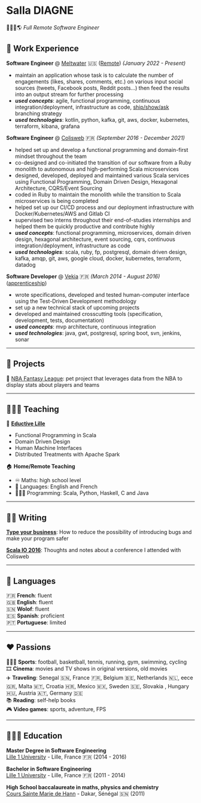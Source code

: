 # Salla DIAGNE

🧑🏾‍💻🌎 _Full Remote Software Engineer_

## 💼 Work Experience

**Software Engineer** @ [Meltwater](https://www.meltwater.com/) 🇺🇸 (<u>Remote</u>) _(January 2022 - Present)_

- maintain an application whose task is to calculate the number of engagements (likes, shares, comments, etc.) on various input social sources (tweets, Facebook posts, Reddit posts...) then feed the results into an output stream for further processing
- **_used concepts_**: agile, functional programming, continuous integration/deployment, infrastructure as code, [ship/show/ask](https://martinfowler.com/articles/ship-show-ask.html) branching strategy
- **_used technologies_**: kotlin, python, kafka, git, aws, docker, kubernetes, terraform, kibana, grafana

**Software Engineer** @ [Colisweb](https://www.colisweb.com/) 🇫🇷 _(September 2016 - December 2021)_

- helped set up and develop a functional programming and domain-first mindset throughout the team
- co-designed and co-initiated the transition of our software from a Ruby monolith to autonomous and high-performing Scala microservices
- designed, developed, deployed and maintained various Scala services using Functional Programming, Domain Driven Design, Hexagonal Architecture, CQRS/Event Sourcing
- coded in Ruby to maintain the monolith while the transition to Scala microservices is being completed
- helped set up our CI/CD process and our deployment infrastructure with Docker/Kubernetes/AWS and Gitlab CI
- supervised two interns throughout their end-of-studies internships and helped them be quickly productive and contribute highly
- **_used concepts_**: functional programming, microservices, domain driven design, hexagonal architecture, event sourcing, cqrs, continuous integration/deployment, infrastructure as code
- **_used technologies_**: scala, ruby, fp, postgresql, domain driven design, kafka, amqp, git, aws, google cloud, docker, kubernetes, terraform, datadog

**Software Developer** @ [Vekia](https://www.vekia.fr/) 🇫🇷 _(March 2014 - August 2016)_ (<u>apprenticeship</u>)

- wrote specifications, developed and tested human-computer interface using the Test-Driven Development methodology
- set up a new technical stack of upcoming projects
- developed and maintained crosscutting tools (specification, development, tests, documentation)
- **_used concepts_**: mvp architecture, continuous integration
- **_used technologies_**: java, gwt, postgresql, spring boot, svn, jenkins, sonar

---

## 🚧 Projects

🏀 [NBA Fantasy League](https://nbafl.herokuapp.com/): pet project that leverages data from the NBA to display stats about players and teams 

---

## 👨🏾‍🏫 Teaching

🏫 **[Eductive Lille](https://euralille.eductive.fr/)**
- Functional Programming in Scala
- Domain Driven Design
- Human Machine Interfaces
- Distributed Treatments with Apache Spark

🏠 **Home/Remote Teaching**
- ♾️ Maths: high school level
- 💬 Languages: English and French
- 👨🏾‍💻 Programming: Scala, Python, Haskell, C and Java

---

## ✍🏾 Writing

**[Type your business](https://medium.com/deliver-anticipate-shared-traffic-flows/type-your-business-6c39ddc84963)**: How to reduce the possibility of introducing bugs and make your program safer

**[Scala IO 2016](https://medium.com/deliver-anticipate-shared-traffic-flows/scala-io-2016-8b4ac9288b89)**: Thoughts and notes about a conference I attended with Colisweb

---

## 💬 Languages

🇫🇷 **French**: fluent<br/>
🇬🇧 **English**: fluent<br/>
🇸🇳 **Wolof**: fluent<br/>
🇪🇸 **Spanish**: proficient<br/>
🇵🇹 **Portuguese**: limited

---

## ❤️ Passions

🏃🏾‍♂️ **Sports**: football, basketball, tennis, running, gym, swimming, cycling<br/>
🎞️ **Cinema**: movies and TV shows in original versions, old movies<br/>
✈️ **Traveling**: Senegal 🇸🇳, France 🇫🇷, Belgium 🇧🇪, Netherlands 🇳🇱, eece 🇬🇷, Malta 🇲🇹, Croatia 🇭🇷, Mexico 🇲🇽, Sweden 🇸🇪, Slovakia , Hungary 🇭🇺, Austria 🇦🇹, Germany 🇩🇪<br/>
📚 **Reading**: self-help books<br/>
🎮 **Video games**: sports, adventure, FPS
  
---

## 👨🏾‍🎓 Education

**Master Degree in Software Engineering**<br/>
[Lille 1 University](https://www.univ-lille.fr/) - Lille, France 🇫🇷 (2014 - 2016)

**Bachelor in Software Engineering**<br/>
[Lille 1 University](https://www.univ-lille.fr/) - Lille, France 🇫🇷 (2011 - 2014)

**High School baccalaureate in maths, physics and chemistry**<br/>
[Cours Sainte Marie de Hann](https://www.mariste.sn/) - Dakar, Sénégal 🇸🇳 (2011)

